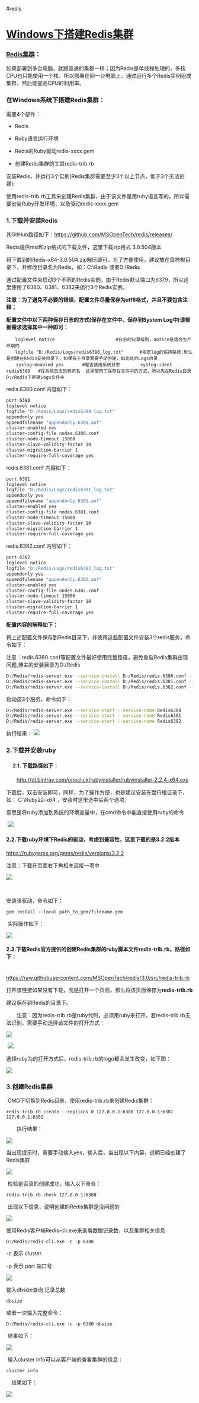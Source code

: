 #redis

# [Windows下搭建Redis集群](https://www.cnblogs.com/tommy-huang/p/6240083.html)



###  [Redis集群](http://redis.cn/topics/cluster-tutorial.html)：

如果部署到多台电脑，就跟普通的集群一样；因为Redis是单线程处理的，多核CPU也只能使用一个核，所以部署在同一台电脑上，通过运行多个Redis实例组成集群，然后能提高CPU的利用率。

 

### 在Windows系统下搭建Redis集群：

需要4个部件：

- Redis

- Ruby语言运行环境
- Redis的Ruby驱动redis-xxxx.gem
- 创建Redis集群的工具redis-trib.rb

安装Redis，并运行3个实例(Redis集群需要至少3个以上节点，低于3个无法创建);

使用redis-trib.rb工具来创建Redis集群，由于该文件是用ruby语言写的，所以需要安装Ruby开发环境，以及驱动redis-xxxx.gem

### 1.下载并安装Redis

其GitHub路径如下：https://github.com/MSOpenTech/redis/releases/

Redis提供msi和zip格式的下载文件，这里下载zip格式 3.0.504版本

将下载到的Redis-x64-3.0.504.zip解压即可，为了方便使用，建议放在盘符根目录下，并修改目录名为Redis，如：C:\Redis 或者D:\Redis

通过配置文件来启动3个不同的Redis实例，由于Redis默认端口为6379，所以这里使用了6380、6381、6382来运行3个Redis实例。

**注意：为了避免不必要的错误，配置文件尽量保存为utf8格式，并且不要包含注释；**

**配置文件中以下两种保存日志的方式(保存在文件中、保存到System Log中)请根据需求选择其中一种即可：**

```
　　loglevel notice                       #日志的记录级别，notice是适合生产环境的
　　logfile "D:/Redis/Logs/redis6380_log.txt"      #指定log的保持路径,默认是创建在Redis安装目录下，如果有子目录需要手动创建，如此处的Logs目录
 　 syslog-enabled yes       #是否使用系统日志 　　　　syslog-ident redis6380   #在系统日志的标识名  这里使用了保存在文件中的方式，所以先在Redis目录D:/Redis下新建Logs文件夹
```

redis.6380.conf 内容如下：

```sh
port 6380      
loglevel notice    
logfile "D:/Redis/Logs/redis6380_log.txt"       
appendonly yes
appendfilename "appendonly.6380.aof"   
cluster-enabled yes                                    
cluster-config-file nodes.6380.conf
cluster-node-timeout 15000
cluster-slave-validity-factor 10
cluster-migration-barrier 1
cluster-require-full-coverage yes
```

 redis.6381.conf 内容如下：

```sh
port 6381       
loglevel notice   
logfile "D:/Redis/Logs/redis6381_log.txt"       
appendonly yes
appendfilename "appendonly.6381.aof"    
cluster-enabled yes                                    
cluster-config-file nodes.6381.conf
cluster-node-timeout 15000
cluster-slave-validity-factor 10
cluster-migration-barrier 1
cluster-require-full-coverage yes
```

redis.6382.conf 内容如下：

```sh
port 6382       
loglevel notice    
logfile "D:/Redis/Logs/redis6382_log.txt"         
appendonly yes
appendfilename "appendonly.6382.aof"    
cluster-enabled yes                                    
cluster-config-file nodes.6382.conf
cluster-node-timeout 15000
cluster-slave-validity-factor 10
cluster-migration-barrier 1
cluster-require-full-coverage yes
```

**配置内容的解释如下：**

将上述配置文件保存到Redis目录下，并使用这些配置文件安装3个redis服务，命令如下：

注意：redis.6380.conf等配置文件最好使用完整路径，避免重启Redis集群出现问题,博主的安装目录为D:/Redis

```sh
D:/Redis/redis-server.exe --service-install D:/Redis/redis.6380.conf --service-name redis6380
D:/Redis/redis-server.exe --service-install D:/Redis/redis.6381.conf --service-name redis6381
D:/Redis/redis-server.exe --service-install D:/Redis/redis.6382.conf --service-name redis6382
```

启动这3个服务，命令如下：

```sh
D:/Redis/redis-server.exe --service-start --service-name Redis6380
D:/Redis/redis-server.exe --service-start --service-name Redis6381
D:/Redis/redis-server.exe --service-start --service-name Redis6382
```

执行结果：       ![](https://syske-pic-bed.oss-cn-hangzhou.aliyuncs.com/imgs/images/578448-20170101000748273-1080049971-1616040007085.png)

### 2.下载并安装ruby

#### 　 2.1. 下载路径如下：

　　http://dl.bintray.com/oneclick/rubyinstaller/rubyinstaller-2.2.4-x64.exe

下载后，双击安装即可，同样，为了操作方便，也是建议安装在盘符根目录下，如： C:\Ruby22-x64 ，安装时这里选中后两个选项，

意思是将ruby添加到系统的环境变量中，在cmd命令中能直接使用ruby的命令

​    ![](https://syske-pic-bed.oss-cn-hangzhou.aliyuncs.com/imgs/images/578448-20161231232630711-211501252-1616040007087.png)

####    2.2.下载ruby环境下Redis的驱动，考虑到兼容性，这里下载的是3.2.2版本

https://rubygems.org/gems/redis/versions/3.2.2

注意：下载在页面右下角相关连接一项中

![](https://syske-pic-bed.oss-cn-hangzhou.aliyuncs.com/imgs/images/578448-20161231224127351-260128949-1616040007088.png)

​           

安装该驱动，命令如下：

```
gem install --local path_to_gem/filename.gem  
```

​       实际操作如下：

![](https://syske-pic-bed.oss-cn-hangzhou.aliyuncs.com/imgs/images/578448-20161231233209898-1115746848-1616040007088.png)

####       2.3.下载Redis官方提供的创建Redis集群的ruby脚本文件redis-trib.rb，路径如下：

　　　　https://raw.githubusercontent.com/MSOpenTech/redis/3.0/src/redis-trib.rb

打开该链接如果没有下载，而是打开一个页面，那么将该页面保存为**redis-trib.rb**

建议保存到Redis的目录下。             

　　注意：因为redis-trib.rb是ruby代码，必须用ruby来打开，若redis-trib.rb无法识别，需要手动选择该文件的打开方式：

![](https://syske-pic-bed.oss-cn-hangzhou.aliyuncs.com/imgs/images/QQ图片20170712112440-1616040007089.png)

​                  ![](https://syske-pic-bed.oss-cn-hangzhou.aliyuncs.com/imgs/images/QQ图片20170712112842-1616040007089.png)

​	选择ruby为的打开方式后，redis-trib.rb的logo都会发生改变，如下图：

 ![](https://syske-pic-bed.oss-cn-hangzhou.aliyuncs.com/imgs/images/QQ图片20170712112431-1616040007090.png)

 

###   3.创建Redis集群  

​     CMD下切换到Redis目录，使用redis-trib.rb来创建Redis集群：

```
redis-trib.rb create --replicas 0 127.0.0.1:6380 127.0.0.1:6381 127.0.0.1:6382 
```

　　执行结果：

   ![](https://syske-pic-bed.oss-cn-hangzhou.aliyuncs.com/imgs/images/578448-20170103100940691-382820890-1616040007090.jpg)

​     当出现提示时，需要手动输入yes，输入后，当出现以下内容，说明已经创建了Redis集群

![](https://syske-pic-bed.oss-cn-hangzhou.aliyuncs.com/imgs/images/578448-20170103101131050-439447930-1616040007091.jpg)

​     检验是否真的创建成功，输入以下命令：

```
redis-trib.rb check 127.0.0.1:6380
```

​     出现以下信息，说明创建的Redis集群是没问题的

 ![](https://syske-pic-bed.oss-cn-hangzhou.aliyuncs.com/imgs/images/578448-20170103114028206-281352717-1616040007091.png)

   使用Redis客户端Redis-cli.exe来查看数据记录数，以及集群相关信息

```
D:/Redis/redis-cli.exe -c -p 6380
```

   -c 表示 cluster

   -p 表示 port 端口号

![](https://syske-pic-bed.oss-cn-hangzhou.aliyuncs.com/imgs/images/578448-20170105170548003-2022751429-1616040007091.png)

   输入dbsize查询 记录总数

```
dbsize
```

   或者一次输入完整命令：

```
D:/Redis/redis-cli.exe -c -p 6380 dbsize
```

​    结果如下：

![](https://syske-pic-bed.oss-cn-hangzhou.aliyuncs.com/imgs/images/578448-20170105170856269-1044676861-1616040007092.png)

​    输入cluster info可以从客户端的查看集群的信息：

```
cluster info
```

　结果如下：

  ![](https://syske-pic-bed.oss-cn-hangzhou.aliyuncs.com/imgs/images/578448-20170105171104691-1699042108.png)
